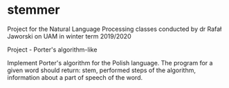 # stemmer
Project for the Natural Language Processing classes conducted by dr Rafał Jaworski on UAM in winter term 2019/2020


Project - Porter's algorithm-like

Implement Porter's algorithm for the Polish language. 
The program for a given word should return: stem, performed steps of the algorithm, 
information about a part of speech of the word.

